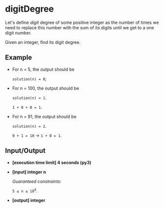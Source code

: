# digitDegree

Let's define *digit* degree of some positive integer as the number of times we need to replace this number with the sum of its digits until we get to a one digit number.

Given an integer, find its digit degree.

## Example

- For n = 5, the output should be

    `solution(n) = 0`;
- For n = 100, the output should be

    `solution(n) = 1`.

    `1 + 0 + 0 = 1`.
- For n = 91, the output should be

    `solution(n) = 2`.

    `9 + 1 = 10` -> `1 + 0 = 1`.

## Input/Output

- **[execution time limit] 4 seconds (py3)**

- **[input] integer n**

	*Guaranteed constraints:*

	<code>5 ≤ n ≤ 10<sup>9</sup></code>.

- **[output] integer**

